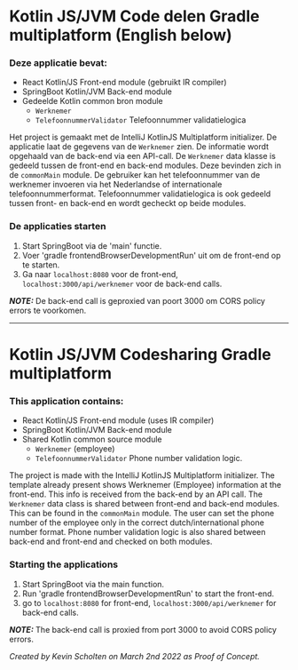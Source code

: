 # Kotlin JS/JVM Code delen Gradle multiplatform (English below)
### Deze applicatie bevat:
* React Kotlin/JS Front-end module (gebruikt IR compiler)
* SpringBoot Kotlin/JVM Back-end module
* Gedeelde Kotlin common bron module<br />
  * `Werknemer`<br />
  * `TelefoonnummerValidator` Telefoonnummer validatielogica

Het project is gemaakt met de IntelliJ KotlinJS Multiplatform initializer. De applicatie laat de gegevens van de `Werknemer` zien. De informatie wordt opgehaald van de back-end via een API-call. De `Werknemer` data klasse is gedeeld tussen de front-end en back-end modules. Deze bevinden zich in de `commonMain` module. De gebruiker kan het telefoonnummer van de werknemer invoeren via het Nederlandse of internationale telefoonnummerformat. Telefoonnummer validatielogica is ook gedeeld tussen front- en back-end en wordt gecheckt op beide modules.

### De applicaties starten
1. Start SpringBoot via de 'main' functie.
2. Voer 'gradle frontendBrowserDevelopmentRun' uit om de front-end op te starten.
3. Ga naar `localhost:8080` voor de front-end, `localhost:3000/api/werknemer` voor de back-end calls.

**_NOTE:_**  De back-end call is geproxied van poort 3000 om CORS policy errors te voorkomen.


--------------------------

# Kotlin JS/JVM Codesharing Gradle multiplatform
### This application contains:
* React Kotlin/JS Front-end module (uses IR compiler)
* SpringBoot Kotlin/JVM Back-end module
* Shared Kotlin common source module<br />
  * `Werknemer` (employee)<br />
  * `TelefoonnummerValidator` Phone number validation logic.

The project is made with the IntelliJ KotlinJS Multiplatform initializer. The template already present shows Werknemer (Employee) information at the front-end. This info is received from the back-end by an API call. The `Werknemer` data class is shared between front-end and back-end modules. This can be found in the `commonMain` module. The user can set the phone number of the employee only in the correct dutch/international phone number format. Phone number validation logic is also shared between back-end and front-end and checked on both modules.

### Starting the applications
1. Start SpringBoot via the main function.
2. Run 'gradle frontendBrowserDevelopmentRun' to start the front-end.
3. go to `localhost:8080` for front-end, `localhost:3000/api/werknemer` for back-end calls.

**_NOTE:_**  The back-end call is proxied from port 3000 to avoid CORS policy errors.



*Created by Kevin Scholten on March 2nd 2022 as Proof of Concept.*
